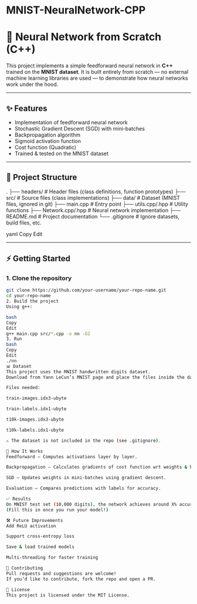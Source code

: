 # MNIST-NeuralNetwork-CPP

# 🧠 Neural Network from Scratch (C++)

This project implements a simple feedforward neural network in **C++** trained on the **MNIST dataset**.
It is built entirely from scratch — no external machine learning libraries are used — to demonstrate how neural networks work under the hood.

---

## ✨ Features
- Implementation of feedforward neural network
- Stochastic Gradient Descent (SGD) with mini-batches
- Backpropagation algorithm
- Sigmoid activation function
- Cost function (Quadratic)
- Trained & tested on the MNIST dataset

---

## 📂 Project Structure
.
├── headers/ # Header files (class definitions, function prototypes)
├── src/ # Source files (class implementations)
├── data/ # Dataset (MNIST files, ignored in git)
├── main.cpp # Entry point
├── utils.cpp/.hpp # Utility functions
├── Network.cpp/.hpp # Neural network implementation
├── README.md # Project documentation
└── .gitignore # Ignore datasets, build files, etc.

yaml
Copy
Edit

---

## ⚡ Getting Started

### 1. Clone the repository
```bash
git clone https://github.com/your-username/your-repo-name.git
cd your-repo-name
2. Build the project
Using g++:

bash
Copy
Edit
g++ main.cpp src/*.cpp -o nn -O2
3. Run
bash
Copy
Edit
./nn
📊 Dataset
This project uses the MNIST handwritten digits dataset.
Download from Yann LeCun’s MNIST page and place the files inside the data/ folder.

Files needed:

train-images.idx3-ubyte

train-labels.idx1-ubyte

t10k-images.idx3-ubyte

t10k-labels.idx1-ubyte

⚠️ The dataset is not included in the repo (see .gitignore).

📖 How It Works
Feedforward – Computes activations layer by layer.

Backpropagation – Calculates gradients of cost function wrt weights & biases.

SGD – Updates weights in mini-batches using gradient descent.

Evaluation – Compares predictions with labels for accuracy.

✅ Results
On MNIST test set (10,000 digits), the network achieves around X% accuracy (after Y epochs).
(Fill this in once you run your model!)

🛠️ Future Improvements
Add ReLU activation

Support cross-entropy loss

Save & load trained models

Multi-threading for faster training

🤝 Contributing
Pull requests and suggestions are welcome!
If you’d like to contribute, fork the repo and open a PR.

📜 License
This project is licensed under the MIT License.
